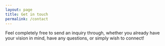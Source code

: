 ```yaml
---
layout: page
title: Get in touch
permalink: /contact
---
```


Feel completely free to send an inquiry through, whether you already have your vision in mind, have any questions, or simply wish to connect!
